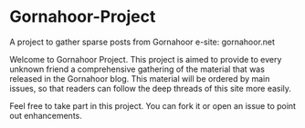 # Gornahoor-Project
A project to gather sparse posts from Gornahoor e-site: gornahoor.net

Welcome to Gornahoor Project. This project is aimed to provide to every unknown friend a comprehensive gathering of the material that was released in the Gornahoor blog. 
This material will be ordered by main issues, so that readers can follow the deep threads of this site more easily.

Feel free to take part in this project. You can fork it or open an issue to point out enhancements.
